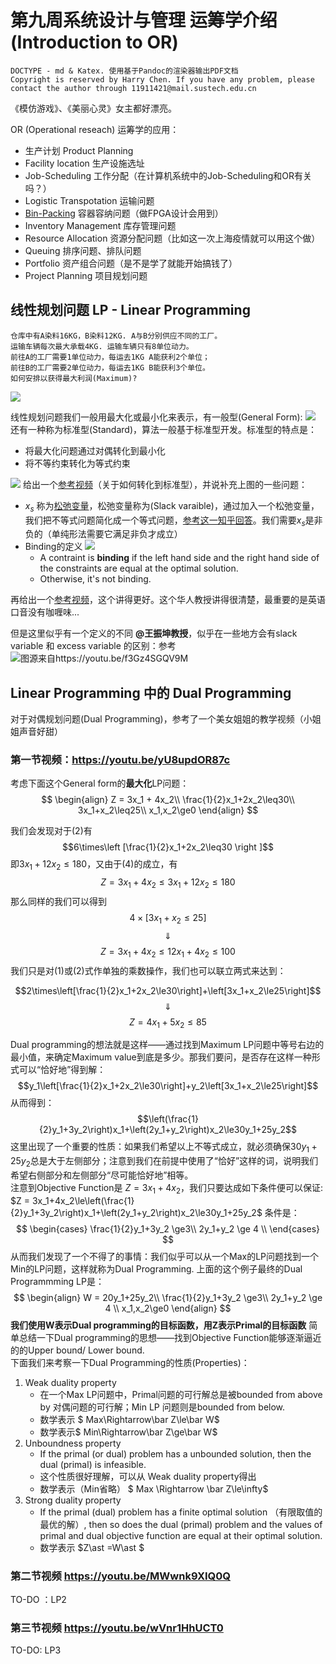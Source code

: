 # 第九周系统设计与管理 运筹学介绍 (Introduction to OR)
````
DOCTYPE - md & Katex. 使用基于Pandoc的渲染器输出PDF文档
Copyright is reserved by Harry Chen. If you have any problem, please contact the author through 11911421@mail.sustech.edu.cn
````


《模仿游戏》、《美丽心灵》女主都好漂亮。

OR (Operational reseach) 运筹学的应用：
+ 生产计划 Product Planning
+ Facility location 生产设施选址
+ Job-Scheduling 工作分配（在计算机系统中的Job-Scheduling和OR有关吗？）
+ Logistic Transpotation 运输问题
+ [Bin-Packing](https://en.wikipedia.org/wiki/Bin_packing_problem) 容器容纳问题（做FPGA设计会用到）
+ Inventory Management 库存管理问题
+ Resource Allocation 资源分配问题（比如这一次上海疫情就可以用这个做）
+ Queuing 排序问题、排队问题
+ Portfolio 资产组合问题（是不是学了就能开始搞钱了）
+ Project Planning 项目规划问题

## 线性规划问题 LP - Linear Programming

    仓库中有A染料16KG，B染料12KG. A与B分别供应不同的工厂。
    运输车辆每次最大承载4KG. 运输车辆只有8单位动力。
    前往A的工厂需要1单位动力，每运去1KG A能获利2个单位；
    前往B的工厂需要2单位动力，每运去1KG B能获利3个单位。
    如何安排以获得最大利润(Maximum)?

  ![](source/img/运输问题范例.png)
<br>

线性规划问题我们一般用最大化或最小化来表示，有一般型(General Form):
![](source/img/LP_General_Form.png)
还有一种称为标准型(Standard)，算法一般基于标准型开发。标准型的特点是：
+ 将最大化问题通过对偶转化到最小化
+ 将不等约束转化为等式约束

![](source/img/转化到标准型.png)
给出一个[参考视频](https://www.youtube.com/watch?v=4hp0mJgzmgc)（关于如何转化到标准型），并说补充上图的一些问题：
+ $x_s$ 称为[松弛变量](https://en.wikipedia.org/wiki/Slack_variable)，松弛变量称为(Slack varaible)，通过加入一个松弛变量，我们把不等式问题简化成一个等式问题，[参考这一知乎回答](https://www.zhihu.com/question/308189306/answer/1172147714)。我们需要$x_s$是非负的（单纯形法需要它满足非负才成立）
+ Binding的定义 ![](source/img/Slack_variable_binding_condition.png)
  + A contraint is **binding** if the left hand side and the right hand side of the constraints are equal at the optimal solution.
  + Otherwise, it's not binding.

再给出一个[参考视频](https://youtu.be/f3Gz4SGQV9M)，这个讲得更好。这个华人教授讲得很清楚，最重要的是英语口音没有咖喱味...

但是这里似乎有一个定义的不同 **@王振坤教授**，似乎在一些地方会有slack variable 和 excess variable 的区别：参考  
![](source/img/slack%20variable%20and%20excess%20variable.png '图源来自https://youtu.be/f3Gz4SGQV9M')
## Linear Programming 中的 Dual Programming 

对于对偶规划问题(Dual Programming)，参考了一个美女姐姐的教学视频（小姐姐声音好甜）

### 第一节视频：https://youtu.be/yU8updOR87c
考虑下面这个General form的**最大化**LP问题：
$$
    \begin{align}
    Z = 3x_1 + 4x_2\\
    \frac{1}{2}x_1+2x_2\leq30\\
    3x_1+x_2\leq25\\
    x_1,x_2\ge0
    \end{align}
$$

我们会发现对于(2)有 $$6\times\left [\frac{1}{2}x_1+2x_2\leq30 \right ]$$ 即$3x_1+12x_2\le180$，又由于(4)的成立，有$$Z=3x_1 + 4x_2\le3x_1+12x_2\le180$$
那么同样的我们可以得到
$$4\times\left[ 3x_1+x_2\leq25\right]$$ 
$$\Downarrow$$ 
$$Z=3x_1 + 4x_2\le12x_1+4x_2\le100$$
我们只是对(1)或(2)式作单独的乘数操作，我们也可以联立两式来达到：

$$2\times\left[\frac{1}{2}x_1+2x_2\le30\right]+\left[3x_1+x_2\le25\right]$$ 
$$\Downarrow$$ 
$$Z = 4x_1+5x_2\le85$$

Dual programming的想法就是这样——通过找到Maximum LP问题中等号右边的最小值，来确定Maximum value到底是多少。那我们要问，是否存在这样一种形式可以“恰好地”得到解：
$$y_1\left[\frac{1}{2}x_1+2x_2\le30\right]+y_2\left[3x_1+x_2\le25\right]$$
从而得到：
$$\left(\frac{1}{2}y_1+3y_2\right)x_1+\left(2y_1+y_2\right)x_2\le30y_1+25y_2$$
这里出现了一个重要的性质：如果我们希望以上不等式成立，就必须确保$30y_1+25y_2$总是大于左侧部分；注意到我们在前提中使用了“恰好”这样的词，说明我们希望右侧部分和左侧部分“尽可能恰好地”相等。  
注意到Objective Function是 $Z = 3x_1+4x_2$，我们只要达成如下条件便可以保证: 
$Z = 3x_1+4x_2\le\left(\frac{1}{2}y_1+3y_2\right)x_1+\left(2y_1+y_2\right)x_2\le30y_1+25y_2$
条件是：
$$
\begin{cases}
 \frac{1}{2}y_1+3y_2 \ge3\\
2y_1+y_2 \ge 4 \\
\end{cases}
$$
从而我们发现了一个不得了的事情：我们似乎可以从一个Max的LP问题找到一个Min的LP问题，这样就称为Dual Programming. 上面的这个例子最终的Dual Programmming LP是：
$$
\begin{align}
W = 20y_1+25y_2\\
 \frac{1}{2}y_1+3y_2 \ge3\\
2y_1+y_2 \ge 4 \\
x_1,x_2\ge0
\end{align}
$$
**我们使用W表示Dual programming的目标函数，用Z表示Primal的目标函数**
简单总结一下Dual programming的思想——找到Objective Function能够逐渐逼近的的Upper bound/ Lower bound.  
下面我们来考察一下Dual Programming的性质(Properties)：

1. Weak duality property
   + 在一个Max LP问题中，Primal问题的可行解总是被bounded from above by 对偶问题的可行解；Min LP 问题则是bounded from below.
   + 数学表示 $ Max\Rightarrow\bar Z\le\bar W$
   + 数学表示$ Min\Rightarrow\bar Z\ge\bar W$
2. Unboundness property
   + If the primal (or dual) problem has a unbounded solution, then the dual (primal) is infeasible.
   + 这个性质很好理解，可以从 Weak duality property得出
   + 数学表示（Min省略） $ Max \Rightarrow \bar Z\le\infty$
3. Strong duality property
     + If the primal (dual) problem has a finite optimal solution （有限取值的最优的解）, then so does the dual (primal) problem and the values of primal and dual objective function are equal at their optimal solution.
     + 数学表示  $Z\ast =W\ast $

### 第二节视频 https://youtu.be/MWwnk9XIQ0Q
TO-DO ：LP2
### 第三节视频 https://youtu.be/wVnr1HhUCT0
TO-DO: LP3
